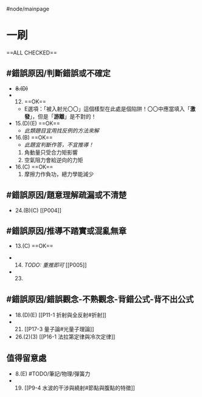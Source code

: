 #node/mainpage 
# 一刷
==ALL CHECKED==
## #錯誤原因/判斷錯誤或不確定 
- ~~8.(D)~~ 
- 12. ==OK==
	- E選項：「被入射光〇〇」這個樣型在此處是個陷阱！〇〇中應當填入「**激發**」，但是「**游離**」是不對的！
- 15.(D)(E) ==OK==
	- *此類題目宜用找反例的方法來解*
- 16.(B) ==OK== 
	- *此題宜判斷作答，不宜推導！*
	1. 角動量只受合力矩影響
	2. 空氣阻力會給逆向的力矩
- 16.(C) ==OK==
	1. 摩擦力作負功，總力學能減少

## #錯誤原因/題意理解疏漏或不清楚 
- 24.(B)(C) [[P004]]
## #錯誤原因/推導不踏實或混亂無章
- 13.(C) ==OK==
- 14. *TODO: 重推即可* [[P005]]

- 23.
## #錯誤原因/錯誤觀念-不熟觀念-背錯公式-背不出公式 
- 18.(D)(E) [[P11-1 折射與全反射#折射]]
- 21. [[P17-3 量子論#光量子理論]]
- 26.(2)(3) [[P16-1 法拉第定律與冷次定律]]
## 值得留意處
- 8.(E) #TODO/筆記/物理/彈簧力 
- 19. [[P9-4 水波的干涉與繞射#節點與腹點的特徵]]